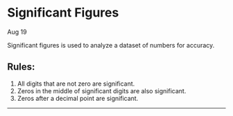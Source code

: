# Significant Figures
Aug 19

Significant figures is used to analyze a dataset of numbers for accuracy.

## Rules:
1. All digits that are not zero are significant.
2. Zeros in the middle of significant digits are also significant.
3. Zeros after a decimal point are significant.


----------


<!--stackedit_data:
eyJoaXN0b3J5IjpbMTQ4OTcyNjYzOSwxNTg4MTgzODkwLDIxMD
Y1NTQxNjRdfQ==
-->